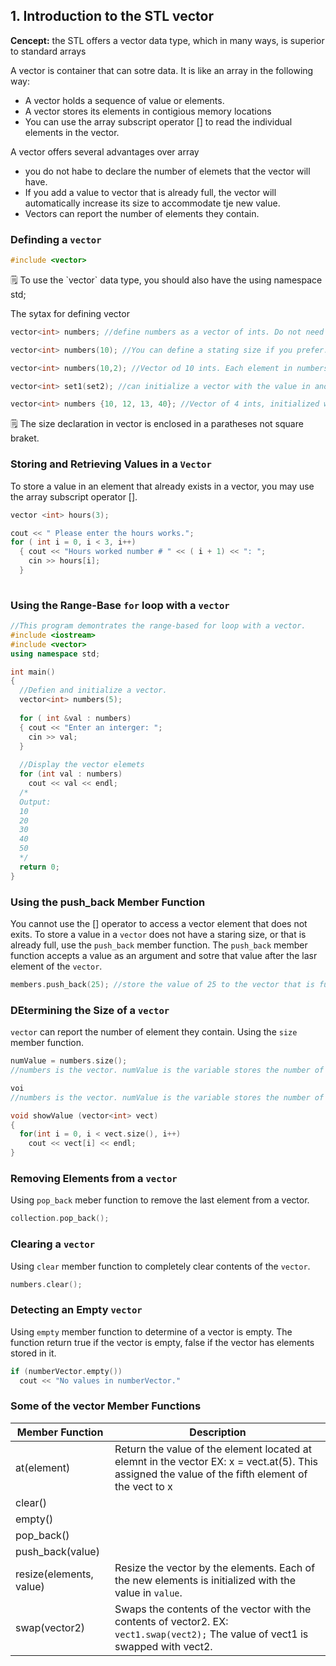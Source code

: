 ## 1. Introduction to the STL vector 
**Cencept:** the STL offers a vector data type, which in many ways, is superior to standard arrays 

A vector is container that can sotre data. It is like an array in the following way: 
- A vector holds a sequence of value or elements.
- A vector stores its elements in contigious memory locations
- You can use the array subscript operator [] to read the individual elements in the vector.

A vector offers several advantages over array 
- you do not habe to declare the number of elemets that the vector will have. 
- If you add a value to vector that is already full, the vector will automatically increase its size to accommodate tje new value. 
- Vectors can report the number of elements they contain. 

### Definding a `vector`
```cpp 
#include <vector>
```
<aside>
🗒️ To use the `vector` data type, you should also have the using namespace std;

</aside>

The sytax for defining vector 
```cpp 
vector<int> numbers; //define numbers as a vector of ints. Do not need to define the size of an vectors since it expands itself when the vector are full. 

vector<int> numbers(10); //You can define a stating size if you prefer.

vector<int> numbers(10,2); //Vector od 10 ints. Each element in numbers is initialize to the value 2

vector<int> set1(set2); //can initialize a vector with the value in another vector. Set2 will be a copy of set1

vector<int> numbers {10, 12, 13, 40}; //Vector of 4 ints, initialized with the value 10,12, 14, 40.
```

<aside>
🗒️ The size declaration in vector is enclosed in a paratheses not square braket.
</aside>

### Storing and Retrieving Values in a `Vector`
To store a value in an element that already exists in a vector, you may use the array subscript operator []. 
```cpp
vector <int> hours(3); 

cout << " Please enter the hours works."; 
for ( int i = 0, i < 3, i++)
  { cout << "Hours worked number # " << ( i + 1) << ": "; 
    cin >> hours[i];
  }
  
```
### Using the Range-Base `for` loop with a `vector`
```cpp
//This program demontrates the range-based for loop with a vector.
#include <iostream>
#include <vector> 
using namespace std; 

int main()
{
  //Defien and initialize a vector.
  vector<int> numbers(5);
  
  for ( int &val : numbers)
  { cout << "Enter an interger: "; 
    cin >> val; 
  }
  
  //Display the vector elemets
  for (int val : numbers)
    cout << val << endl; 
  /*
  Output: 
  10
  20
  30
  40
  50
  */
  return 0; 
}
```
### Using the push_back Member Function 
You cannot use the [] operator to access a vector element that does not exits. To store a value in a `vector` does not have a staring size, or that is already full, use the `push_back` member function. The `push_back` member function accepts a value as an argument and sotre that value after the lasr element of the `vector`.

```cpp
members.push_back(25); //store the value of 25 to the vector that is fulled or does not have size declaration. 
```

### DEtermining the Size of a `vector`
`vector` can report the number of element they contain. Using the `size` member function. 
```cpp
numValue = numbers.size();
//numbers is the vector. numValue is the variable stores the number of element in the vector numbers

voi 
//numbers is the vector. numValue is the variable stores the number of element in the vector number

void showValue (vector<int> vect)
{
  for(int i = 0, i < vect.size(), i++)
    cout << vect[i] << endl; 
}
```
### Removing Elements from a `vector`
Using `pop_back` meber function to remove the last element from a vector. 
```cpp
collection.pop_back(); 
```
### Clearing a `vector`
Using `clear` member function to completely clear contents of the `vector`.
```cpp
numbers.clear(); 
```

### Detecting an Empty `vector`
Using `empty` member function to determine of a vector is empty. The function return true if the vector is empty, false if the vector has elements stored in it. 
```cpp
if (numberVector.empty())
  cout << "No values in numberVector."
```
### Some of the vector Member Functions
|Member Function | Description |
| --- | --- |
|at(element) | Return the value of the element located at elemnt in the vector EX: x = vect.at(5). This assigned the value of the fifth element of the vect to x|
| clear()| |
| empty() | |
| pop_back() | |
| push_back(value)| |
| resize(elements, value) | Resize the vector by the elements. Each of the new elements is initialized with the value in `value`.|
| swap(vector2) | Swaps the contents of the vector with the contents of vector2. EX: `vect1.swap(vect2);` The value of vect1 is swapped with vect2.|

